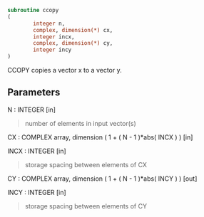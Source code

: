 ```fortran
subroutine ccopy
(
        integer n,
        complex, dimension(*) cx,
        integer incx,
        complex, dimension(*) cy,
        integer incy
)
```

CCOPY copies a vector x to a vector y.

## Parameters
N : INTEGER [in]
> number of elements in input vector(s)

CX : COMPLEX array, dimension ( 1 + ( N - 1 )*abs( INCX ) ) [in]

INCX : INTEGER [in]
> storage spacing between elements of CX

CY : COMPLEX array, dimension ( 1 + ( N - 1 )*abs( INCY ) ) [out]

INCY : INTEGER [in]
> storage spacing between elements of CY
